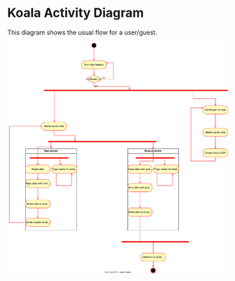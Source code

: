 # Koala Activity Diagram

This diagram shows the usual flow for a user/guest.

![Activity diagram](ActivityDiagram.svg)
